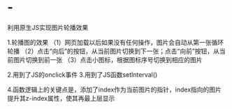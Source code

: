 # -
利用原生JS实现图片轮播效果

1.轮播图的效果
（1）网页加载以后如果没有任何操作，图片会自动从第一张循环轮播
（2）点击“向后”的按钮，从当前图片切换到下一张；点击“向前”按钮，从当前图片切换到前一张
（3）点击小图标，根据图标序号切换到相应的图片

2.用到了JS的onclick事件
3.用到了JS函数setInterval()

4.函数逻辑上的关键点是，添加了index作为当前图片的指针，index指向的图片提升其z-index属性，使其再最上层显示
